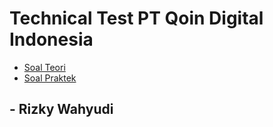# Technical Test PT Qoin Digital Indonesia

- [Soal Teori](https://github.com/rizky-wahyudi/qoin-digital-technical-test/tree/master/Soal%20Teori)
- [Soal Praktek](https://github.com/rizky-wahyudi/qoin-digital-technical-test/tree/master/Soal%20Praktek)
## - Rizky Wahyudi